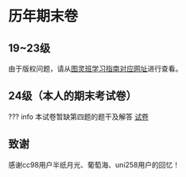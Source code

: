 # 历年期末卷
## 19~23级
由于版权问题，请从[图灵班学习指南对应网址](https://zju-turing.github.io/TuringCourses/math_phys/math_analysis2/)进行查看。
## 24级（本人的期末考试卷）
??? info
    本试卷暂缺第四题的题干及解答
[试卷](数学分析（甲）Ⅱ（H）2025春夏回忆卷.pdf)

## 致谢
感谢cc98用户半纸月光、葡萄海、uni258用户的回忆！